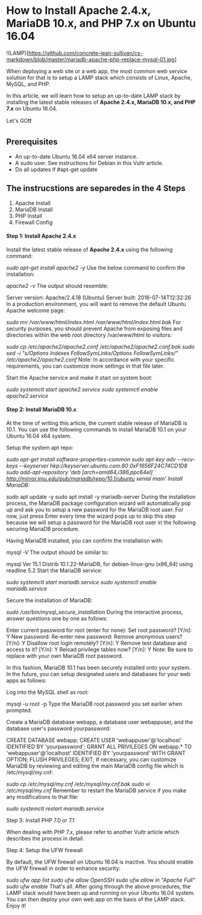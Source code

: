 
# How to Install Apache 2.4.x, MariaDB 10.x, and PHP 7.x on Ubuntu 16.04

!(LAMP)[https://github.com/concrete-jean-sullivan/cs-markdown/blob/master/mariadb-apache-php-replace-mysql-01.jpg]


When deploying a web site or a web app, the most common web service solution for that is to setup a LAMP stack which consists of Linux, Apache, MySQL, and PHP.

In this article, we will learn how to setup an up-to-date LAMP stack by installing the latest stable releases of **Apache 2.4.x, MariaDB 10.x, and PHP 7.x** on Ubuntu 16.04.


Let's GO:exclamation::exclamation:

## Prerequisites

* An up-to-date Ubuntu 16.04 x64 server instance.
* A sudo user. See instructions for Debian in this Vultr article.
* Do all updates if #apt-get update

## The instrucstions are separedes in the 4 Steps

1. Apache Install
2. MariaDB Install
3. PHP Install
4. Firewall Config

#### Step 1: Install Apache 2.4.x

Install the latest stable release of **Apache 2.4.x** using the following command:

_sudo apt-get install apache2 -y_
Use the below command to confirm the installation:

_apache2 -v_
The output should resemble:

Server version: Apache/2.4.18 (Ubuntu)
Server built:   2016-07-14T12:32:26
In a production environment, you will want to remove the default Ubuntu Apache welcome page:

_sudo mv /var/www/html/index.html /var/www/html/index.html.bak_
For security purposes, you should prevent Apache from exposing files and directories within the web root directory /var/www/html to visitors:

_sudo cp /etc/apache2/apache2.conf /etc/apache2/apache2.conf.bak_
_sudo sed -i "s/Options Indexes FollowSymLinks/Options FollowSymLinks/" /etc/apache2/apache2.conf_
Note: In accordance with your specific requirements, you can customize more settings in that file later.

Start the Apache service and make it start on system boot:

_sudo systemctl start apache2.service_
_sudo systemctl enable apache2.service_

#### Step 2: Install MariaDB 10.x

At the time of writing this article, the current stable release of MariaDB is 10.1. You can use the following commands to install MariaDB 10.1 on your Ubuntu 16.04 x64 system.

Setup the system apt repo:

_sudo apt-get install software-properties-common_
_sudo apt-key adv --recv-keys --keyserver hkp://keyserver.ubuntu.com:80 0xF1656F24C74CD1D8_
_sudo add-apt-repository 'deb [arch=amd64,i386,ppc64el] http://mirror.jmu.edu/pub/mariadb/repo/10.1/ubuntu xenial main'
Install MariaDB:_

sudo apt update -y
sudo apt install -y mariadb-server
During the installation process, the MariaDB package configuration wizard will automatically pop up and ask you to setup a new password for the MariaDB root user. For now, just press Enter every time the wizard pops up to skip this step because we will setup a password for the MariaDB root user in the following securing MariaDB procedure.

Having MariaDB installed, you can confirm the installation with:

_mysql -V_
The output should be similar to:

mysql  Ver 15.1 Distrib 10.1.22-MariaDB, for debian-linux-gnu (x86_64) using readline 5.2
Start the MariaDB service:

_sudo systemctl start mariadb.service_
_sudo systemctl enable mariadb.service_


Secure the installation of MariaDB:

_sudo /usr/bin/mysql_secure_installation_
During the interactive process, answer questions one by one as follows:

Enter current password for root (enter for none): <Enter>
Set root password? [Y/n]: Y
New password: <your-MariaDB-root-password>
Re-enter new password: <your-MariaDB-root-password>
Remove anonymous users? [Y/n]: Y
Disallow root login remotely? [Y/n]: Y
Remove test database and access to it? [Y/n]: Y
Reload privilege tables now? [Y/n]: Y
Note: Be sure to replace <your-MariaDB-root-password> with your own MariaDB root password.

In this fashion, MariaDB 10.1 has been securely installed onto your system. In the future, you can setup designated users and databases for your web apps as follows:

Log into the MySQL shell as root:

mysql -u root -p
Type the MariaDB root password you set earlier when prompted.

Create a MariaDB database webapp, a database user webappuser, and the database user's password yourpassword:

CREATE DATABASE webapp;
CREATE USER 'webappuser'@'localhost' IDENTIFIED BY 'yourpassword';
GRANT ALL PRIVILEGES ON webapp.* TO 'webappuser'@'localhost' IDENTIFIED BY 'yourpassword' WITH GRANT OPTION;
FLUSH PRIVILEGES;
EXIT;
If necessary, you can customize MariaDB by reviewing and editing the main MariaDB config file which is /etc/mysql/my.cnf:

_sudo cp /etc/mysql/my.cnf /etc/mysql/my.cnf.bak_
_sudo vi /etc/mysql/my.cnf_
Remember to restart the MariaDB service if you make any modifications to that file:

_sudo systemctl restart mariadb.service_


Step 3: Install PHP 7.0 or 7.1

When dealing with PHP 7.x, please refer to another Vultr article which describes the process in detail.


Step 4: Setup the UFW firewall

By default, the UFW firewall on Ubuntu 16.04 is inactive. You should enable the UFW firewall in order to enhance security:

_sudo ufw app list_
_sudo ufw allow OpenSSH_
_sudo ufw allow in "Apache Full"_
_sudo ufw enable_
That's all. After going through the above procedures, the LAMP stack would have been up and running on your Ubuntu 16.04 system. You can then deploy your own web app on the basis of the LAMP stack. Enjoy it!
